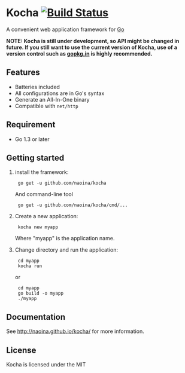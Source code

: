 # Kocha  [![Build Status](https://travis-ci.org/naoina/kocha.png?branch=master)](https://travis-ci.org/naoina/kocha)

A convenient web application framework for [Go](http://golang.org/)

**NOTE: Kocha is still under development, so API might be changed in future. If you still want to use the current version of Kocha, use of a version control such as [gopkg.in](http://labix.org/gopkg.in) is highly recommended.**

## Features

* Batteries included
* All configurations are in Go's syntax
* Generate an All-In-One binary
* Compatible with `net/http`

## Requirement <a id="Requirement"></a>

* Go 1.3 or later

## Getting started

1. install the framework:

        go get -u github.com/naoina/kocha

    And command-line tool

        go get -u github.com/naoina/kocha/cmd/...

2. Create a new application:

        kocha new myapp

    Where "myapp" is the application name.

3. Change directory and run the application:

        cd myapp
        kocha run

    or

        cd myapp
        go build -o myapp
        ./myapp

## Documentation

See http://naoina.github.io/kocha/ for more information.

## License

Kocha is licensed under the MIT
